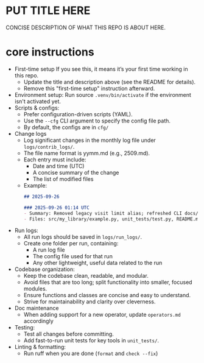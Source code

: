 # PUT TITLE HERE

CONCISE DESCRIPTION OF WHAT THIS REPO IS ABOUT HERE.

# core instructions

- First-time setup
    If you see this, it means it’s your first time working in this repo.
    - Update the title and description above (see the README for details).
    - Remove this "first-time setup" instruction afterward.
- Environment setup:
    Run source `.venv/bin/activate` if the environment isn't activated yet.
- Scripts & configs:
    - Prefer configuration-driven scripts (YAML).
    - Use the `--cfg` CLI argument to specify the config file path.
    - By default, the configs are in `cfg/`
- Change logs
    - Log significant changes in the monthly log file under `logs/contrib_logs/`.
    - The file name format is yymm.md (e.g., 2509.md).
    - Each entry must include:
        - Date and time (UTC)
        - A concise summary of the change
        - The list of modified files
    - Example:
        ``` markdown
        ## 2025-09-26

        ### 2025-09-26 01:14 UTC
        - Summary: Removed legacy visit limit alias; refreshed CLI docs/tests and daily log structure
        - Files: src/my_library/example.py, unit_tests/test.py, README.md, logs/2509.md
        ```
- Run logs:
    - All run logs should be saved in `logs/run_logs/`.
    - Create one folder per run, containing:
        - A run log file
        - The config file used for that run
        - Any other lightweight, useful data related to the run
- Codebase organization:
    - Keep the codebase clean, readable, and modular.
    - Avoid files that are too long; split functionality into smaller, focused modules.
    - Ensure functions and classes are concise and easy to understand.
    - Strive for maintainability and clarity over cleverness.
- Doc maintenance
    - When adding support for a new operator, update `operators.md` accordingly
- Testing:
    - Test all changes before committing.
    - Add fast-to-run unit tests for key tools in `unit_tests/`.
- Linting & formatting:
    - Run ruff when you are done (`format` and `check --fix`)
